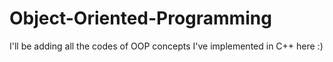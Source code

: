 # Object-Oriented-Programming

I'll be adding all the codes of OOP concepts I've implemented in C++ here :)
